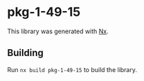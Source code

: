 # pkg-1-49-15

This library was generated with [Nx](https://nx.dev).

## Building

Run `nx build pkg-1-49-15` to build the library.
